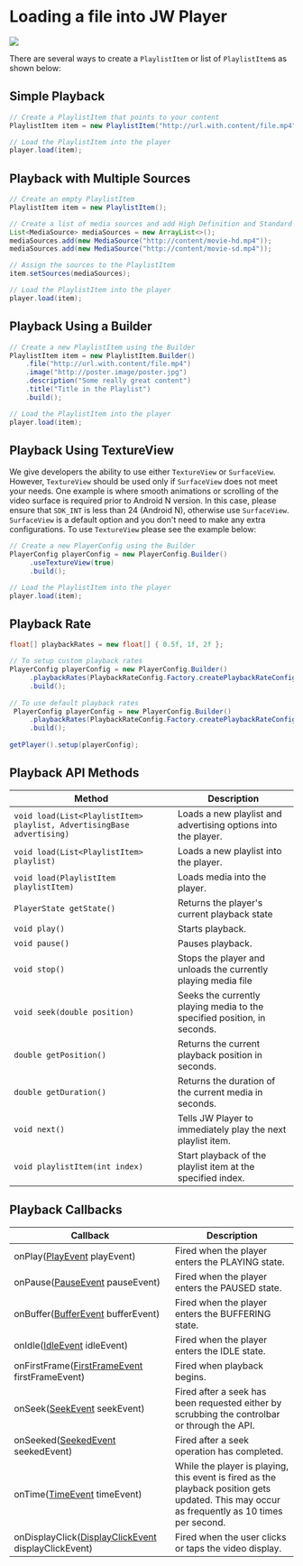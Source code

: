 # Loading a file into JW Player

<img src="https://img.shields.io/badge/SDK-Android%20v3-0AAC29.svg?logo=android">

There are several ways to create a `PlaylistItem` or list of `PlaylistItem`s as shown below:

## Simple Playback

```java
// Create a PlaylistItem that points to your content
PlaylistItem item = new PlaylistItem("http://url.with.content/file.mp4");

// Load the PlaylistItem into the player
player.load(item);
```

## Playback with Multiple Sources

```java
// Create an empty PlaylistItem
PlaylistItem item = new PlaylistItem();

// Create a list of media sources and add High Definition and Standard Definition variants of the stream
List<MediaSource> mediaSources = new ArrayList<>();
mediaSources.add(new MediaSource("http://content/movie-hd.mp4"));
mediaSources.add(new MediaSource("http://content/movie-sd.mp4"));

// Assign the sources to the PlaylistItem
item.setSources(mediaSources);

// Load the PlaylistItem into the player
player.load(item);
```

## Playback Using a Builder

```java
// Create a new PlaylistItem using the Builder
PlaylistItem item = new PlaylistItem.Builder()
    .file("http://url.with.content/file.mp4")
    .image("http://poster.image/poster.jpg")
    .description("Some really great content")
    .title("Title in the Playlist")
    .build();

// Load the PlaylistItem into the player
player.load(item);
```

## Playback Using TextureView
We give developers the ability to use either `TextureView` or `SurfaceView`. However, `TextureView` should be used only if `SurfaceView` does not meet your needs. One example is where smooth animations or scrolling of the video surface is required prior to Android N version. In this case, please ensure that `SDK_INT` is less than 24 (Android N), otherwise use `SurfaceView`. `SurfaceView` is a default option and you don't need to make any extra configurations. To use `TextureView` please see the example below:

```java
// Create a new PlayerConfig using the Builder
PlayerConfig playerConfig = new PlayerConfig.Builder()
     .useTextureView(true)
     .build();

// Load the PlaylistItem into the player
player.load(item);
```

## Playback Rate

```java
float[] playbackRates = new float[] { 0.5f, 1f, 2f };

// To setup custom playback rates
PlayerConfig playerConfig = new PlayerConfig.Builder()
     .playbackRates(PlaybackRateConfig.Factory.createPlaybackRateConfig(playbackRates))
     .build();
        
// To use default playback rates
 PlayerConfig playerConfig = new PlayerConfig.Builder()
     .playbackRates(PlaybackRateConfig.Factory.createPlaybackRateConfig(true))
     .build();
     
getPlayer().setup(playerConfig);
```

## Playback API Methods

| Method | Description |
| --- | --- |
| `void load(List<PlaylistItem> playlist, AdvertisingBase advertising)` | Loads a new playlist and advertising options into the player. |
| `void load(List<PlaylistItem> playlist)` | Loads a new playlist into the player. |
| `void load(PlaylistItem playlistItem)` | Loads media into the player. |
| `PlayerState getState()` | Returns the player's current playback state |
| `void play()` | Starts playback. |
| `void pause()` | Pauses playback. |
| `void stop()` | Stops the player and unloads the currently playing media file |
| `void seek(double position)` | Seeks the currently playing media to the specified position, in seconds. |
| `double getPosition()` | Returns the current playback position in seconds. |
| `double getDuration()` | Returns the duration of the current media in seconds. |
| `void next()` | Tells JW Player to immediately play the next playlist item. |
| `void playlistItem(int index)` | Start playback of the playlist item at the specified index. |

## Playback Callbacks

| Callback | Description |
| --- | --- |
| onPlay([PlayEvent](https://developer.jwplayer.com/sdk/android/reference/com/longtailvideo/jwplayer/events/PlayEvent.html) playEvent) | Fired when the player enters the PLAYING state. |
| onPause([PauseEvent](https://developer.jwplayer.com/sdk/android/reference/com/longtailvideo/jwplayer/events/PauseEvent.html) pauseEvent) | Fired when the player enters the PAUSED state. |
| onBuffer([BufferEvent](https://developer.jwplayer.com/sdk/android/reference/com/longtailvideo/jwplayer/events/BufferEvent.html) bufferEvent) | Fired when the player enters the BUFFERING state. |
| onIdle([IdleEvent](https://developer.jwplayer.com/sdk/android/reference/com/longtailvideo/jwplayer/events/IdleEvent.html) idleEvent) | Fired when the player enters the IDLE state. |
| onFirstFrame([FirstFrameEvent](https://developer.jwplayer.com/sdk/android/reference/com/longtailvideo/jwplayer/events/FirstFrameEvent.html) firstFrameEvent) | Fired when playback begins. |
| onSeek([SeekEvent](https://developer.jwplayer.com/sdk/android/reference/com/longtailvideo/jwplayer/events/SeekEvent.html) seekEvent) | Fired after a seek has been requested either by scrubbing the controlbar or through the API. |
| onSeeked([SeekedEvent](https://developer.jwplayer.com/sdk/android/reference/com/longtailvideo/jwplayer/events/SeekedEvent.html) seekedEvent) | Fired after a seek operation has completed. |
| onTime([TimeEvent](https://developer.jwplayer.com/sdk/android/reference/com/longtailvideo/jwplayer/events/TimeEvent.html) timeEvent) | While the player is playing, this event is fired as the playback position gets updated. This may occur as frequently as 10 times per second. |
| onDisplayClick([DisplayClickEvent](https://developer.jwplayer.com/sdk/android/reference/com/longtailvideo/jwplayer/events/DisplayClickEvent.html) displayClickEvent) | Fired when the user clicks or taps the video display. |
